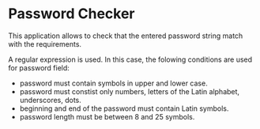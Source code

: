# Password Checker

This application allows to check that the entered password string match with the requirements.

A regular expression is used.
In this case, the folowing conditions are used for password field:
- password must contain symbols in upper and lower case.
- password must constist only numbers, letters of the Latin alphabet, underscores, dots.
- beginning and end of the password must contain Latin symbols.
- password length must be between 8 and 25 symbols.
